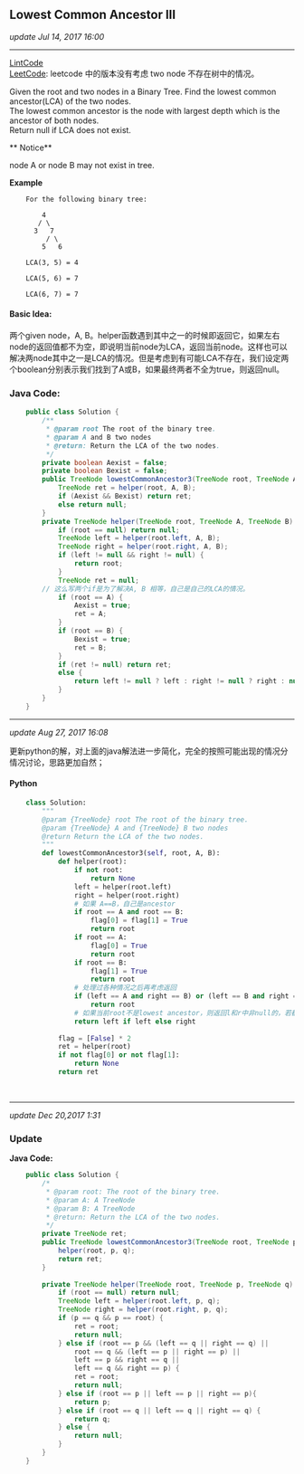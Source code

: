 ## Lowest Common Ancestor III
_update Jul 14, 2017 16:00_

---
[LintCode](http://www.lintcode.com/en/problem/lowest-common-ancestor-iii/)  
[LeetCode](https://leetcode.com/problems/lowest-common-ancestor-of-a-binary-tree/description/): leetcode 中的版本没有考虑 two node 不存在树中的情况。

Given the root and two nodes in a Binary Tree. Find the lowest common ancestor(LCA) of the two nodes.  
The lowest common ancestor is the node with largest depth which is the ancestor of both nodes.  
Return null if LCA does not exist.

** Notice**  

node A or node B may not exist in tree.  
  
**Example**  

        For the following binary tree:
          
            4
           / \
          3   7
             / \
            5   6
            
        LCA(3, 5) = 4
          
        LCA(5, 6) = 7
          
        LCA(6, 7) = 7

#### Basic Idea:
两个given node，A, B。helper函数遇到其中之一的时候即返回它，如果左右node的返回值都不为空，即说明当前node为LCA，返回当前node。这样也可以解决两node其中之一是LCA的情况。但是考虑到有可能LCA不存在，我们设定两个boolean分别表示我们找到了A或B，如果最终两者不全为true，则返回null。

### Java Code:
```java
    public class Solution {
        /**
         * @param root The root of the binary tree.
         * @param A and B two nodes
         * @return: Return the LCA of the two nodes.
         */
        private boolean Aexist = false;
        private boolean Bexist = false;
        public TreeNode lowestCommonAncestor3(TreeNode root, TreeNode A, TreeNode B) {
            TreeNode ret = helper(root, A, B);
            if (Aexist && Bexist) return ret;
            else return null;
        }
        private TreeNode helper(TreeNode root, TreeNode A, TreeNode B) {
            if (root == null) return null;
            TreeNode left = helper(root.left, A, B);
            TreeNode right = helper(root.right, A, B);
            if (left != null && right != null) {
                return root;
            }
            TreeNode ret = null;
        // 这么写两个if是为了解决A, B 相等，自己是自己的LCA的情况。
            if (root == A) {
                Aexist = true;
                ret = A;
            }
            if (root == B) {
                Bexist = true;
                ret = B;
            }
            if (ret != null) return ret;
            else {
                return left != null ? left : right != null ? right : null;
            }
        }
    }
```

---
_update Aug 27, 2017  16:08_

更新python的解，对上面的java解法进一步简化，完全的按照可能出现的情况分情况讨论，思路更加自然；
#### Python
```python
    class Solution:
        """
        @param {TreeNode} root The root of the binary tree.
        @param {TreeNode} A and {TreeNode} B two nodes
        @return Return the LCA of the two nodes.
        """ 
        def lowestCommonAncestor3(self, root, A, B):
            def helper(root):
                if not root:
                    return None
                left = helper(root.left)
                right = helper(root.right)
                # 如果 A==B，自己是ancestor
                if root == A and root == B:
                    flag[0] = flag[1] = True
                    return root
                if root == A:
                    flag[0] = True
                    return root
                if root == B:
                    flag[1] = True
                    return root
                # 处理过各种情况之后再考虑返回
                if (left == A and right == B) or (left == B and right == A):
                    return root
                # 如果当前root不是lowest ancestor，则返回l和r中非null的，若都是null，则返回null
                return left if left else right
                
            flag = [False] * 2
            ret = helper(root)
            if not flag[0] or not flag[1]:
                return None
            return ret
```
<br>

---
_update Dec 20,2017  1:31_

### Update

**Java Code:**
```java
    public class Solution {
        /*
         * @param root: The root of the binary tree.
         * @param A: A TreeNode
         * @param B: A TreeNode
         * @return: Return the LCA of the two nodes.
         */
        private TreeNode ret;
        public TreeNode lowestCommonAncestor3(TreeNode root, TreeNode p, TreeNode q) {
            helper(root, p, q);
            return ret;
        }
        
        private TreeNode helper(TreeNode root, TreeNode p, TreeNode q) {
            if (root == null) return null;
            TreeNode left = helper(root.left, p, q);
            TreeNode right = helper(root.right, p, q);
            if (p == q && p == root) {
                ret = root;
                return null;
            } else if (root == p && (left == q || right == q) ||
                root == q && (left == p || right == p) ||
                left == p && right == q ||
                left == q && right == p) {
                ret = root;
                return null;
            } else if (root == p || left == p || right == p){
                return p;
            } else if (root == q || left == q || right == q) {
                return q;
            } else {
                return null;
            }
        }
    }
```